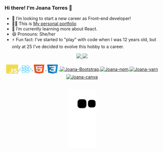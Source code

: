 ### Hi there! I'm Joana Torres 👋

- 🔭 I’m looking to start a new career as Front-end developer!
- 👩‍💻 This is <a href="https://cranky-poincare-a3701c.netlify.app/" target="_blank">My personal portfolio</a>
- 🌱 I’m currently learning more about React.
- 😄 Pronouns: She/her
- ⚡ Fun fact: I've started to "play" with code when I was 12 years old, but only at 25 I've decided to evolve this hobby to a career.


<div align="center">
  <a href="https://github.com/joanatorres96" />
  <img height="160em" src="https://github-readme-stats.vercel.app/api?username=joanatorres96&show_icons=true&theme=dracula&include_all_commits=true&count_private=true"/>
  <img height="160em" src="https://github-readme-stats.vercel.app/api/top-langs/?username=joanatorres96&layout=compact&langs_count=7&theme=dracula"/>
</div>
    
<div align="center">
  <br />
  <img align="center" alt="Joana-Js" height="30" width="40" src="https://raw.githubusercontent.com/devicons/devicon/master/icons/javascript/javascript-plain.svg" />
  <img align="center" alt="Joana-React" height="30" width="40" src="https://raw.githubusercontent.com/devicons/devicon/master/icons/react/react-original.svg" />
  <img align="center" alt="Joana-HTML" height="30" width="40" src="https://raw.githubusercontent.com/devicons/devicon/master/icons/html5/html5-original.svg" />
  <img align="center" alt="Joana-CSS" height="30" width="40" src="https://raw.githubusercontent.com/devicons/devicon/master/icons/css3/css3-original.svg" />
  <img align="center" alt="Joana-Bootstrap" height="30" width="40"src="https://cdn.jsdelivr.net/gh/devicons/devicon/icons/bootstrap/bootstrap-original.svg" />
  <img align="center" alt="Joana-npm" height="30" width="40" src="https://cdn.jsdelivr.net/gh/devicons/devicon/icons/npm/npm-original-wordmark.svg" />
  <img align="center" alt="Joana-yarn" height="30" width="40" src="https://cdn.jsdelivr.net/gh/devicons/devicon/icons/yarn/yarn-original.svg" />
  <img align="center" alt="Joana-canva" height="30" width="40" src="https://cdn.jsdelivr.net/gh/devicons/devicon/icons/canva/canva-original.svg" />
  <br />
  <br />
    
</div>

<div align="center">
  
 ![snake gif](https://github.com/joanatorres96/joanatorres96/blob/output/github-contribution-grid-snake.svg)
  
  </div>





